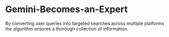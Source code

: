 # Gemini-Becomes-an-Expert
By converting user queries into targeted searches across multiple platforms the algorithm ensures a thorough collection of information.
